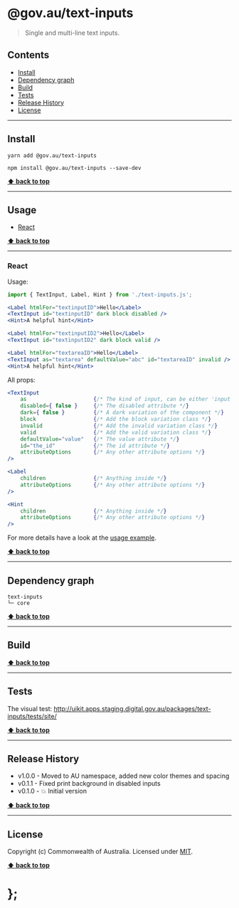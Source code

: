 @gov.au/text-inputs
============

> Single and multi-line text inputs.


## Contents

* [Install](#install)
* [Dependency graph](#dependency-graph)
* [Build](#build)
* [Tests](#tests)
* [Release History](#release-history)
* [License](#license)


----------------------------------------------------------------------------------------------------------------------------------------------------------------


## Install


```shell
yarn add @gov.au/text-inputs
```

```shell
npm install @gov.au/text-inputs --save-dev
```


**[⬆ back to top](#contents)**


----------------------------------------------------------------------------------------------------------------------------------------------------------------


## Usage


* [React](#react)


**[⬆ back to top](#contents)**


----------------------------------------------------------------------------------------------------------------------------------------------------------------


### React

Usage:

```jsx
import { TextInput, Label, Hint } from './text-inputs.js';

<Label htmlFor="textinputID">Hello</Label>
<TextInput id="textinputID" dark block disabled />
<Hint>A helpful hint</Hint>

<Label htmlFor="textinputID2">Hello</Label>
<TextInput id="textinputID2" dark block valid />

<Label htmlFor="textareaID">Hello</Label>
<TextInput as="textarea" defaultValue="abc" id="textareaID" invalid />
<Hint>A helpful hint</Hint>


```

All props:

```jsx
<TextInput
	as                     {/* The kind of input, can be either 'input' or 'textarea', default: 'input' */}
	disabled={ false }     {/* The disabled attribute */}
	dark={ false }         {/* A dark variation of the component */}
	block                  {/* Add the block variation class */}
	invalid                {/* Add the invalid variation class */}
	valid                  {/* Add the valid variation class */}
	defaultValue="value"   {/* The value attribute */}
	id="the_id"            {/* The id attribute */}
	attributeOptions       {/* Any other attribute options */}
/>

<Label
	children               {/* Anything inside */}
	attributeOptions       {/* Any other attribute options */}
/>

<Hint
	children               {/* Anything inside */}
	attributeOptions       {/* Any other attribute options */}
/>
```

For more details have a look at the [usage example](https://github.com/govau/uikit/tree/master/packages/control-input/tests/react/index.js).


**[⬆ back to top](#contents)**



----------------------------------------------------------------------------------------------------------------------------------------------------------------


## Dependency graph

```shell
text-inputs
└─ core
```


**[⬆ back to top](#contents)**


----------------------------------------------------------------------------------------------------------------------------------------------------------------


## Build


**[⬆ back to top](#contents)**


----------------------------------------------------------------------------------------------------------------------------------------------------------------


## Tests

The visual test: http://uikit.apps.staging.digital.gov.au/packages/text-inputs/tests/site/


**[⬆ back to top](#contents)**


----------------------------------------------------------------------------------------------------------------------------------------------------------------


## Release History

* v1.0.0 - Moved to AU namespace, added new color themes and spacing
* v0.1.1 - Fixed print background in disabled inputs
* v0.1.0 - 💥 Initial version


**[⬆ back to top](#contents)**


----------------------------------------------------------------------------------------------------------------------------------------------------------------


## License

Copyright (c) Commonwealth of Australia.
Licensed under [MIT](https://raw.githubusercontent.com/govau/uikit/packages/core/master/LICENSE).


**[⬆ back to top](#contents)**

# };
